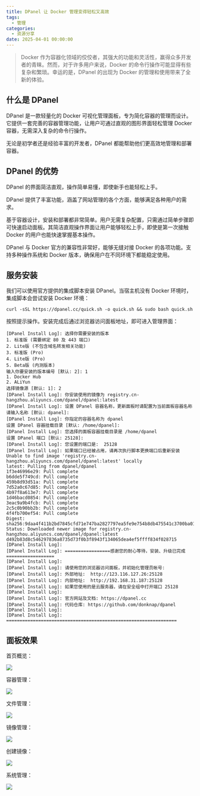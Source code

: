 ```yaml
---
title: DPanel 让 Docker 管理变得轻松又高效
tags:
  - 管理
categories:
  - 资源分享
date: 2025-04-01 00:00:00
---
```


> Docker 作为容器化领域的佼佼者，其强大的功能和灵活性，赢得众多开发者的青睐。然而，对于许多用户来说，Docker 的命令行操作可能显得有些复杂和繁琐。幸运的是，DPanel 的出现为 Docker 的管理和使用带来了全新的体验。

<!-- more -->

## 什么是 DPanel

DPanel 是一款轻量化的 Docker 可视化管理面板，专为简化容器的管理而设计。它提供一套完善的容器管理功能，让用户可通过直观的图形界面轻松管理 Docker 容器，无需深入复杂的命令行操作。

无论是初学者还是经验丰富的开发者，DPanel 都能帮助他们更高效地管理和部署容器。

## DPanel 的优势

DPanel 的界面简洁直观，操作简单易懂，即使新手也能轻松上手。

DPanel 提供了丰富功能，涵盖了网站管理的各个方面，能够满足各种用户的需求。

基于容器设计，安装和部署都非常简单。用户无需复杂配置，只需通过简单步骤即可快速启动面板。其简洁直观操作界面让用户能够轻松上手，即使是第一次接触 Docker 的用户也能快速掌握基本操作。

DPanel 与 Docker 官方的兼容性非常好，能够无缝对接 Docker 的各项功能。支持多种操作系统和 Docker 版本，确保用户在不同环境下都能稳定使用。

## 服务安装

我们可以使用官方提供的集成脚本安装 DPanel。当宿主机没有 Docker 环境时，集成脚本会尝试安装 Docker 环境：

```
curl -sSL https://dpanel.cc/quick.sh -o quick.sh && sudo bash quick.sh
```

按照提示操作。安装完成后通过浏览器访问面板地址，即可进入管理界面：

```
[DPanel Install Log]: 选择你需要安装的版本 
1. 标准版 (需要绑定 80 及 443 端口)
2. Lite版 (不包含域名转发相关功能)
3. 标准版 (Pro)
4. Lite版 (Pro)
5. Beta版 (内测版本)
输入你要安装的版本编号 [默认: 2]: 1
1. Docker Hub
2. ALiYun
选择镜像源 [默认: 1]: 2
[DPanel Install Log]: 你安装使用的镜像为 registry.cn-hangzhou.aliyuncs.com/dpanel/dpanel:latest 
[DPanel Install Log]: 设置 DPanel 容器名称，更新面板时请配置为当前面板容器名称 
请输入名称 [默认: dpanel]: 
[DPanel Install Log]: 你指定的容器名称为 dpanel 
设置 DPanel 容器挂载目录 [默认: /home/dpanel]: 
[DPanel Install Log]: 您选择的面板容器挂载目录是 /home/dpanel 
设置 DPanel 端口 [默认: 25128]: 
[DPanel Install Log]: 您设置的端口是:  25128 
[DPanel Install Log]: 如果端口已经被占用，请再次执行脚本更换端口后重新安装 
Unable to find image 'registry.cn-hangzhou.aliyuncs.com/dpanel/dpanel:latest' locally
latest: Pulling from dpanel/dpanel
1f3e46996e29: Pull complete 
b6dde5f749cd: Pull complete 
459b8d93d51a: Pull complete 
7d52a0c67d85: Pull complete 
4b97f8a613e7: Pull complete 
1d46bacd0854: Pull complete 
3eac9a9b4fcb: Pull complete 
2c5c0b90bb2b: Pull complete 
4f4fb700ef54: Pull complete 
Digest: sha256:9daa4f411b2bd7845cfd71e747ba2827797ea5fe9e754b8db475541c3700ba01
Status: Downloaded newer image for registry.cn-hangzhou.aliyuncs.com/dpanel/dpanel:latest
d492b83d8c546297836a8735d73f0b3f8943f134065dea4ef5ffff834f028715
[DPanel Install Log]:  
[DPanel Install Log]: =================感谢您的耐心等待，安装、升级已完成================== 
[DPanel Install Log]:  
[DPanel Install Log]: 请使用您的浏览器访问面板，并初始化管理员帐号:  
[DPanel Install Log]: 外部地址:  http://123.116.127.26:25128 
[DPanel Install Log]: 内部地址:  http://192.168.31.187:25128 
[DPanel Install Log]: 如果您使用的是云服务器，请在安全组中打开端口 25128 
[DPanel Install Log]:  
[DPanel Install Log]: 官方网站及文档: https://dpanel.cc 
[DPanel Install Log]: 代码仓库: https://github.com/donknap/dpanel 
[DPanel Install Log]:  
[DPanel Install Log]: ================================================================ 
```

## 面板效果

首页概览：

![](https://cdn.dusays.com/2025/02/799-1.jpg)

容器管理：

![](https://cdn.dusays.com/2025/02/799-2.jpg)

文件管理：

![](https://cdn.dusays.com/2025/02/799-3.jpg)

镜像管理：

![](https://cdn.dusays.com/2025/02/799-4.jpg)

创建镜像：

![](https://cdn.dusays.com/2025/02/799-5.jpg)

系统管理：

![](https://cdn.dusays.com/2025/02/799-6.jpg)